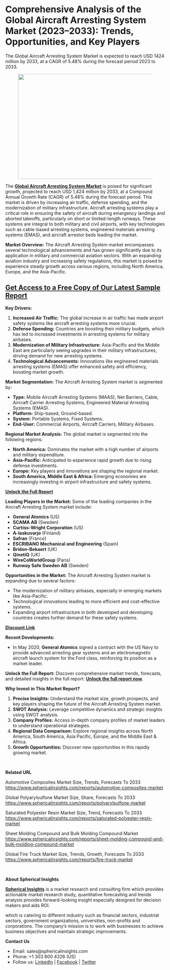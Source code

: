 <h1 id="477b" class="pw-post-title fo fp fq bf fr fs ft fu fv fw fx fy fz ga gb gc gd ge gf gg gh gi gj gk gl gm gn go gp gq bk" data-testid="storyTitle" data-selectable-paragraph="">Comprehensive Analysis of the Global Aircraft Arresting System Market (2023&ndash;2033): Trends, Opportunities, and Key Players</h1>
<div class="eq er es et eu l">
<article>
<div class="l">
<div class="l">
<section>
<div>
<div class="fj fk fl fm fn">
<div class="ab cb">
<div class="ci bh ev ew ex ey">
<p id="decf" class="pw-post-body-paragraph lg lh fq li b lj lk ll lm ln lo lp lq lr ls lt lu lv lw lx ly lz ma mb mc md fj bk" data-selectable-paragraph="">The Global Aircraft Arresting System Market is expected to reach USD 1424 million by 2033, at a CAGR of 5.48% during the forecast period 2023 to 2033.</p>
<figure class="mh mi mj mk ml mm me mf paragraph-image">
<div class="mn mo ed mp bh mq" tabindex="0">
<div class="me mf mg"><picture><source srcset="https://miro.medium.com/v2/resize:fit:640/format:webp/1*lcUPFXo-dNKI0X0qoffjng.jpeg 640w, https://miro.medium.com/v2/resize:fit:720/format:webp/1*lcUPFXo-dNKI0X0qoffjng.jpeg 720w, https://miro.medium.com/v2/resize:fit:750/format:webp/1*lcUPFXo-dNKI0X0qoffjng.jpeg 750w, https://miro.medium.com/v2/resize:fit:786/format:webp/1*lcUPFXo-dNKI0X0qoffjng.jpeg 786w, https://miro.medium.com/v2/resize:fit:828/format:webp/1*lcUPFXo-dNKI0X0qoffjng.jpeg 828w, https://miro.medium.com/v2/resize:fit:1100/format:webp/1*lcUPFXo-dNKI0X0qoffjng.jpeg 1100w, https://miro.medium.com/v2/resize:fit:1400/format:webp/1*lcUPFXo-dNKI0X0qoffjng.jpeg 1400w" type="image/webp" sizes="(min-resolution: 4dppx) and (max-width: 700px) 50vw, (-webkit-min-device-pixel-ratio: 4) and (max-width: 700px) 50vw, (min-resolution: 3dppx) and (max-width: 700px) 67vw, (-webkit-min-device-pixel-ratio: 3) and (max-width: 700px) 65vw, (min-resolution: 2.5dppx) and (max-width: 700px) 80vw, (-webkit-min-device-pixel-ratio: 2.5) and (max-width: 700px) 80vw, (min-resolution: 2dppx) and (max-width: 700px) 100vw, (-webkit-min-device-pixel-ratio: 2) and (max-width: 700px) 100vw, 700px" /><source srcset="https://miro.medium.com/v2/resize:fit:640/1*lcUPFXo-dNKI0X0qoffjng.jpeg 640w, https://miro.medium.com/v2/resize:fit:720/1*lcUPFXo-dNKI0X0qoffjng.jpeg 720w, https://miro.medium.com/v2/resize:fit:750/1*lcUPFXo-dNKI0X0qoffjng.jpeg 750w, https://miro.medium.com/v2/resize:fit:786/1*lcUPFXo-dNKI0X0qoffjng.jpeg 786w, https://miro.medium.com/v2/resize:fit:828/1*lcUPFXo-dNKI0X0qoffjng.jpeg 828w, https://miro.medium.com/v2/resize:fit:1100/1*lcUPFXo-dNKI0X0qoffjng.jpeg 1100w, https://miro.medium.com/v2/resize:fit:1400/1*lcUPFXo-dNKI0X0qoffjng.jpeg 1400w" sizes="(min-resolution: 4dppx) and (max-width: 700px) 50vw, (-webkit-min-device-pixel-ratio: 4) and (max-width: 700px) 50vw, (min-resolution: 3dppx) and (max-width: 700px) 67vw, (-webkit-min-device-pixel-ratio: 3) and (max-width: 700px) 65vw, (min-resolution: 2.5dppx) and (max-width: 700px) 80vw, (-webkit-min-device-pixel-ratio: 2.5) and (max-width: 700px) 80vw, (min-resolution: 2dppx) and (max-width: 700px) 100vw, (-webkit-min-device-pixel-ratio: 2) and (max-width: 700px) 100vw, 700px" data-testid="og" /><img class="bh ko mr c" src="https://miro.medium.com/v2/resize:fit:945/1*lcUPFXo-dNKI0X0qoffjng.jpeg" alt="" width="700" height="330" /></picture></div>
</div>
</figure>
<p id="066d" class="pw-post-body-paragraph lg lh fq li b lj lk ll lm ln lo lp lq lr ls lt lu lv lw lx ly lz ma mb mc md fj bk" data-selectable-paragraph="">The&nbsp;<a class="af ms" href="https://www.sphericalinsights.com/reports/aircraft-arresting-system-market" target="_blank" rel="noopener ugc nofollow"><strong class="li fr">Global Aircraft Arresting System Market</strong></a>&nbsp;is poised for significant growth, projected to reach USD 1,424 million by 2033, at a Compound Annual Growth Rate (CAGR) of 5.48% during the forecast period. This market is driven by increasing air traffic, defense spending, and the modernization of military infrastructure. Aircraft arresting systems play a critical role in ensuring the safety of aircraft during emergency landings and aborted takeoffs, particularly on short or limited-length runways. These systems are integral to both military and civil airports, with key technologies such as cable-based arresting systems, engineered materials arresting systems (EMAS), and aircraft arrestor beds leading the market.</p>
<p id="d433" class="pw-post-body-paragraph lg lh fq li b lj lk ll lm ln lo lp lq lr ls lt lu lv lw lx ly lz ma mb mc md fj bk" data-selectable-paragraph=""><strong class="li fr">Market Overview:</strong>&nbsp;The Aircraft Arresting System market encompasses several technological advancements and has grown significantly due to its application in military and commercial aviation sectors. With an expanding aviation industry and increasing safety regulations, this market is poised to experience steady growth across various regions, including North America, Europe, and the Asia-Pacific.</p>
<h2 id="9ea2" class="mt mu fq bf mv mw mx my mz na nb nc nd lr ne nf ng lv nh ni nj lz nk nl nm nn bk" data-selectable-paragraph=""><a class="af ms" href="https://www.sphericalinsights.com/request-sample/6171" target="_blank" rel="noopener ugc nofollow">Get Access to a Free Copy of Our Latest Sample Report</a></h2>
<p id="124a" class="pw-post-body-paragraph lg lh fq li b lj no ll lm ln np lp lq lr nq lt lu lv nr lx ly lz ns mb mc md fj bk" data-selectable-paragraph=""><strong class="li fr">Key Drivers:</strong></p>
<ol class="">
<li id="0443" class="lg lh fq li b lj lk ll lm ln lo lp lq lr ls lt lu lv lw lx ly lz ma mb mc md nt nu nv bk" data-selectable-paragraph=""><strong class="li fr">Increased Air Traffic:</strong>&nbsp;The global increase in air traffic has made airport safety systems like aircraft arresting systems more crucial.</li>
<li id="b2b3" class="lg lh fq li b lj nw ll lm ln nx lp lq lr ny lt lu lv nz lx ly lz oa mb mc md nt nu nv bk" data-selectable-paragraph=""><strong class="li fr">Defense Spending:</strong>&nbsp;Countries are boosting their military budgets, which has led to increased investments in arresting systems for military airbases.</li>
<li id="0454" class="lg lh fq li b lj nw ll lm ln nx lp lq lr ny lt lu lv nz lx ly lz oa mb mc md nt nu nv bk" data-selectable-paragraph=""><strong class="li fr">Modernization of Military Infrastructure:</strong>&nbsp;Asia-Pacific and the Middle East are particularly seeing upgrades in their military infrastructures, driving demand for new arresting systems.</li>
<li id="5494" class="lg lh fq li b lj nw ll lm ln nx lp lq lr ny lt lu lv nz lx ly lz oa mb mc md nt nu nv bk" data-selectable-paragraph=""><strong class="li fr">Technological Advancements:</strong>&nbsp;Innovations like engineered materials arresting systems (EMAS) offer enhanced safety and efficiency, boosting market growth.</li>
</ol>
<p id="3317" class="pw-post-body-paragraph lg lh fq li b lj lk ll lm ln lo lp lq lr ls lt lu lv lw lx ly lz ma mb mc md fj bk" data-selectable-paragraph=""><strong class="li fr">Market Segmentation:</strong>&nbsp;The Aircraft Arresting System market is segmented by:</p>
<ul class="">
<li id="b591" class="lg lh fq li b lj lk ll lm ln lo lp lq lr ls lt lu lv lw lx ly lz ma mb mc md ob nu nv bk" data-selectable-paragraph=""><strong class="li fr">Type:</strong>&nbsp;Mobile Aircraft Arresting Systems (MAAS), Net Barriers, Cable, Aircraft Carrier Arresting Systems, Engineered Material Arresting Systems (EMAS).</li>
<li id="2d90" class="lg lh fq li b lj nw ll lm ln nx lp lq lr ny lt lu lv nz lx ly lz oa mb mc md ob nu nv bk" data-selectable-paragraph=""><strong class="li fr">Platform:</strong>&nbsp;Ship-based, Ground-based.</li>
<li id="e4be" class="lg lh fq li b lj nw ll lm ln nx lp lq lr ny lt lu lv nz lx ly lz oa mb mc md ob nu nv bk" data-selectable-paragraph=""><strong class="li fr">System:</strong>&nbsp;Portable Systems, Fixed Systems.</li>
<li id="b138" class="lg lh fq li b lj nw ll lm ln nx lp lq lr ny lt lu lv nz lx ly lz oa mb mc md ob nu nv bk" data-selectable-paragraph=""><strong class="li fr">End-User:</strong>&nbsp;Commercial Airports, Aircraft Carriers, Military Airbases.</li>
</ul>
<p id="5760" class="pw-post-body-paragraph lg lh fq li b lj lk ll lm ln lo lp lq lr ls lt lu lv lw lx ly lz ma mb mc md fj bk" data-selectable-paragraph=""><strong class="li fr">Regional Market Analysis:</strong>&nbsp;The global market is segmented into the following regions:</p>
<ul class="">
<li id="193b" class="lg lh fq li b lj lk ll lm ln lo lp lq lr ls lt lu lv lw lx ly lz ma mb mc md ob nu nv bk" data-selectable-paragraph=""><strong class="li fr">North America:</strong>&nbsp;Dominates the market with a high number of airports and military expenditure.</li>
<li id="a95c" class="lg lh fq li b lj nw ll lm ln nx lp lq lr ny lt lu lv nz lx ly lz oa mb mc md ob nu nv bk" data-selectable-paragraph=""><strong class="li fr">Asia-Pacific:</strong>&nbsp;Anticipated to experience rapid growth due to rising defense investments.</li>
<li id="c143" class="lg lh fq li b lj nw ll lm ln nx lp lq lr ny lt lu lv nz lx ly lz oa mb mc md ob nu nv bk" data-selectable-paragraph=""><strong class="li fr">Europe:</strong>&nbsp;Key players and innovations are shaping the regional market.</li>
<li id="969e" class="lg lh fq li b lj nw ll lm ln nx lp lq lr ny lt lu lv nz lx ly lz oa mb mc md ob nu nv bk" data-selectable-paragraph=""><strong class="li fr">South America, Middle East &amp; Africa:</strong>&nbsp;Emerging economies are increasingly investing in airport infrastructure and safety systems.</li>
</ul>
<p id="e464" class="pw-post-body-paragraph lg lh fq li b lj lk ll lm ln lo lp lq lr ls lt lu lv lw lx ly lz ma mb mc md fj bk" data-selectable-paragraph=""><a class="af ms" href="https://www.sphericalinsights.com/reports/aircraft-arresting-system-market" target="_blank" rel="noopener ugc nofollow"><strong class="li fr">Unlock the Full Report</strong></a></p>
<p id="43ef" class="pw-post-body-paragraph lg lh fq li b lj lk ll lm ln lo lp lq lr ls lt lu lv lw lx ly lz ma mb mc md fj bk" data-selectable-paragraph=""><strong class="li fr">Leading Players in the Market:</strong>&nbsp;Some of the leading companies in the Aircraft Arresting System market include:</p>
<ul class="">
<li id="96b5" class="lg lh fq li b lj lk ll lm ln lo lp lq lr ls lt lu lv lw lx ly lz ma mb mc md ob nu nv bk" data-selectable-paragraph=""><strong class="li fr">General Atomics</strong>&nbsp;(US)</li>
<li id="535e" class="lg lh fq li b lj nw ll lm ln nx lp lq lr ny lt lu lv nz lx ly lz oa mb mc md ob nu nv bk" data-selectable-paragraph=""><strong class="li fr">SCAMA AB</strong>&nbsp;(Sweden)</li>
<li id="851f" class="lg lh fq li b lj nw ll lm ln nx lp lq lr ny lt lu lv nz lx ly lz oa mb mc md ob nu nv bk" data-selectable-paragraph=""><strong class="li fr">Curtiss-Wright Corporation</strong>&nbsp;(US)</li>
<li id="6282" class="lg lh fq li b lj nw ll lm ln nx lp lq lr ny lt lu lv nz lx ly lz oa mb mc md ob nu nv bk" data-selectable-paragraph=""><strong class="li fr">A-laskuvarjo</strong>&nbsp;(Finland)</li>
<li id="58fc" class="lg lh fq li b lj nw ll lm ln nx lp lq lr ny lt lu lv nz lx ly lz oa mb mc md ob nu nv bk" data-selectable-paragraph=""><strong class="li fr">Safran</strong>&nbsp;(France)</li>
<li id="11d6" class="lg lh fq li b lj nw ll lm ln nx lp lq lr ny lt lu lv nz lx ly lz oa mb mc md ob nu nv bk" data-selectable-paragraph=""><strong class="li fr">ESCRIBANO Mechanical and Engineering</strong>&nbsp;(Spain)</li>
<li id="5980" class="lg lh fq li b lj nw ll lm ln nx lp lq lr ny lt lu lv nz lx ly lz oa mb mc md ob nu nv bk" data-selectable-paragraph=""><strong class="li fr">Bridon-Bekaert</strong>&nbsp;(UK)</li>
<li id="8636" class="lg lh fq li b lj nw ll lm ln nx lp lq lr ny lt lu lv nz lx ly lz oa mb mc md ob nu nv bk" data-selectable-paragraph=""><strong class="li fr">QinetiQ</strong>&nbsp;(UK)</li>
<li id="21f3" class="lg lh fq li b lj nw ll lm ln nx lp lq lr ny lt lu lv nz lx ly lz oa mb mc md ob nu nv bk" data-selectable-paragraph=""><strong class="li fr">WireCoWorldGroup</strong>&nbsp;(Paris)</li>
<li id="ff5e" class="lg lh fq li b lj nw ll lm ln nx lp lq lr ny lt lu lv nz lx ly lz oa mb mc md ob nu nv bk" data-selectable-paragraph=""><strong class="li fr">Runway Safe Sweden AB</strong>&nbsp;(Sweden)</li>
</ul>
<p id="4fe7" class="pw-post-body-paragraph lg lh fq li b lj lk ll lm ln lo lp lq lr ls lt lu lv lw lx ly lz ma mb mc md fj bk" data-selectable-paragraph=""><strong class="li fr">Opportunities in the Market:</strong>&nbsp;The Aircraft Arresting System market is expanding due to several factors:</p>
<ul class="">
<li id="423c" class="lg lh fq li b lj lk ll lm ln lo lp lq lr ls lt lu lv lw lx ly lz ma mb mc md ob nu nv bk" data-selectable-paragraph="">The modernization of military airbases, especially in emerging markets like Asia-Pacific.</li>
<li id="7573" class="lg lh fq li b lj nw ll lm ln nx lp lq lr ny lt lu lv nz lx ly lz oa mb mc md ob nu nv bk" data-selectable-paragraph="">Technological innovations leading to more efficient and cost-effective systems.</li>
<li id="4442" class="lg lh fq li b lj nw ll lm ln nx lp lq lr ny lt lu lv nz lx ly lz oa mb mc md ob nu nv bk" data-selectable-paragraph="">Expanding airport infrastructure in both developed and developing countries creates further demand for these safety systems.</li>
</ul>
<p id="bdb0" class="pw-post-body-paragraph lg lh fq li b lj lk ll lm ln lo lp lq lr ls lt lu lv lw lx ly lz ma mb mc md fj bk" data-selectable-paragraph=""><a class="af ms" href="https://www.sphericalinsights.com/request-discount/6171" target="_blank" rel="noopener ugc nofollow"><strong class="li fr">Discount Link</strong></a></p>
<p id="0bd6" class="pw-post-body-paragraph lg lh fq li b lj lk ll lm ln lo lp lq lr ls lt lu lv lw lx ly lz ma mb mc md fj bk" data-selectable-paragraph=""><strong class="li fr">Recent Developments:</strong></p>
<ul class="">
<li id="43cb" class="lg lh fq li b lj lk ll lm ln lo lp lq lr ls lt lu lv lw lx ly lz ma mb mc md ob nu nv bk" data-selectable-paragraph="">In May 2020,&nbsp;<strong class="li fr">General Atomics</strong>&nbsp;signed a contract with the US Navy to provide advanced arresting gear systems and an electromagnetic aircraft launch system for the Ford class, reinforcing its position as a market leader.</li>
</ul>
<p id="2a3b" class="pw-post-body-paragraph lg lh fq li b lj lk ll lm ln lo lp lq lr ls lt lu lv lw lx ly lz ma mb mc md fj bk" data-selectable-paragraph=""><strong class="li fr">Unlock the Full Report:</strong>&nbsp;Discover comprehensive market trends, forecasts, and detailed insights in the full report:&nbsp;<a class="af ms" href="https://www.sphericalinsights.com/reports/aircraft-arresting-system-market" target="_blank" rel="noopener ugc nofollow"><strong class="li fr">Unlock the full report now</strong></a>.</p>
<p id="7117" class="pw-post-body-paragraph lg lh fq li b lj lk ll lm ln lo lp lq lr ls lt lu lv lw lx ly lz ma mb mc md fj bk" data-selectable-paragraph=""><strong class="li fr">Why Invest in This Market Report?</strong></p>
<ol class="">
<li id="945a" class="lg lh fq li b lj lk ll lm ln lo lp lq lr ls lt lu lv lw lx ly lz ma mb mc md nt nu nv bk" data-selectable-paragraph=""><strong class="li fr">Precise Insights:</strong>&nbsp;Understand the market size, growth prospects, and key players shaping the future of the Aircraft Arresting System market.</li>
<li id="8da8" class="lg lh fq li b lj nw ll lm ln nx lp lq lr ny lt lu lv nz lx ly lz oa mb mc md nt nu nv bk" data-selectable-paragraph=""><strong class="li fr">SWOT Analysis:</strong>&nbsp;Leverage competitive dynamics and strategic insights using SWOT analysis.</li>
<li id="4d4e" class="lg lh fq li b lj nw ll lm ln nx lp lq lr ny lt lu lv nz lx ly lz oa mb mc md nt nu nv bk" data-selectable-paragraph=""><strong class="li fr">Company Profiles:</strong>&nbsp;Access in-depth company profiles of market leaders to understand operational strategies.</li>
<li id="cfe3" class="lg lh fq li b lj nw ll lm ln nx lp lq lr ny lt lu lv nz lx ly lz oa mb mc md nt nu nv bk" data-selectable-paragraph=""><strong class="li fr">Regional Data Comparison:</strong>&nbsp;Explore regional insights across North America, South America, Asia Pacific, Europe, and the Middle East &amp; Africa.</li>
<li id="d710" class="lg lh fq li b lj nw ll lm ln nx lp lq lr ny lt lu lv nz lx ly lz oa mb mc md nt nu nv bk" data-selectable-paragraph=""><strong class="li fr">Growth Opportunities:</strong>&nbsp;Discover new opportunities in this rapidly growing market.</li>
</ol>
</div>
</div>
</div>
<div class="ab cb oc od oe of">&nbsp;</div>
<div class="fj fk fl fm fn">
<div class="ab cb">
<div class="ci bh ev ew ex ey">
<p id="a4dd" class="pw-post-body-paragraph lg lh fq li b lj lk ll lm ln lo lp lq lr ls lt lu lv lw lx ly lz ma mb mc md fj bk" data-selectable-paragraph=""><strong class="li fr">Related URL</strong></p>
<p id="dfe6" class="pw-post-body-paragraph lg lh fq li b lj lk ll lm ln lo lp lq lr ls lt lu lv lw lx ly lz ma mb mc md fj bk" data-selectable-paragraph="">Automotive Composites Market Size, Trends, Forecasts To 2033<br /><a class="af ms" href="https://www.sphericalinsights.com/reports/automotive-composites-market" target="_blank" rel="noopener ugc nofollow">https://www.sphericalinsights.com/reports/automotive-composites-market</a></p>
<p id="e0d0" class="pw-post-body-paragraph lg lh fq li b lj lk ll lm ln lo lp lq lr ls lt lu lv lw lx ly lz ma mb mc md fj bk" data-selectable-paragraph="">Global Polyarylsulfone Market Size, Share, Forecasts To 2033<br /><a class="af ms" href="https://www.sphericalinsights.com/reports/polyarylsulfone-market" target="_blank" rel="noopener ugc nofollow">https://www.sphericalinsights.com/reports/polyarylsulfone-market</a></p>
<p id="de86" class="pw-post-body-paragraph lg lh fq li b lj lk ll lm ln lo lp lq lr ls lt lu lv lw lx ly lz ma mb mc md fj bk" data-selectable-paragraph="">Saturated Polyester Resin Market Size, Trend, Forecasts To 2033<br /><a class="af ms" href="https://www.sphericalinsights.com/reports/saturated-polyester-resin-market" target="_blank" rel="noopener ugc nofollow">https://www.sphericalinsights.com/reports/saturated-polyester-resin-market</a></p>
<p id="5f34" class="pw-post-body-paragraph lg lh fq li b lj lk ll lm ln lo lp lq lr ls lt lu lv lw lx ly lz ma mb mc md fj bk" data-selectable-paragraph="">Sheet Molding Compound and Bulk Molding Compound Market<br /><a class="af ms" href="https://www.sphericalinsights.com/reports/sheet-molding-compound-and-bulk-molding-compound-market" target="_blank" rel="noopener ugc nofollow">https://www.sphericalinsights.com/reports/sheet-molding-compound-and-bulk-molding-compound-market</a></p>
<p id="e9b8" class="pw-post-body-paragraph lg lh fq li b lj lk ll lm ln lo lp lq lr ls lt lu lv lw lx ly lz ma mb mc md fj bk" data-selectable-paragraph="">Global Fire Truck Market Size, Trends, Growth, Forecasts To 2033<br /><a class="af ms" href="https://www.sphericalinsights.com/reports/fire-truck-market" target="_blank" rel="noopener ugc nofollow">https://www.sphericalinsights.com/reports/fire-truck-market</a></p>
</div>
</div>
</div>
<div class="ab cb oc od oe of">&nbsp;</div>
<div class="fj fk fl fm fn">
<div class="ab cb">
<div class="ci bh ev ew ex ey">
<p id="a315" class="pw-post-body-paragraph lg lh fq li b lj lk ll lm ln lo lp lq lr ls lt lu lv lw lx ly lz ma mb mc md fj bk" data-selectable-paragraph=""><strong class="li fr">About Spherical Insights</strong></p>
<p id="1a2b" class="pw-post-body-paragraph lg lh fq li b lj lk ll lm ln lo lp lq lr ls lt lu lv lw lx ly lz ma mb mc md fj bk" data-selectable-paragraph=""><a class="af ms" href="https://www.sphericalinsights.com/" target="_blank" rel="noopener ugc nofollow"><strong class="li fr">Spherical Insights</strong></a>&nbsp;is a market research and consulting firm which provides actionable market research study, quantitative forecasting and trends analysis provides forward-looking insight especially designed for decision makers and aids ROI.</p>
<p id="9fe4" class="pw-post-body-paragraph lg lh fq li b lj lk ll lm ln lo lp lq lr ls lt lu lv lw lx ly lz ma mb mc md fj bk" data-selectable-paragraph="">which is catering to different industry such as financial sectors, industrial sectors, government organizations, universities, non-profits and corporations. The company&rsquo;s mission is to work with businesses to achieve business objectives and maintain strategic improvements.</p>
<p id="03d1" class="pw-post-body-paragraph lg lh fq li b lj lk ll lm ln lo lp lq lr ls lt lu lv lw lx ly lz ma mb mc md fj bk" data-selectable-paragraph=""><strong class="li fr">Contact Us</strong></p>
<ul class="">
<li id="dc2d" class="lg lh fq li b lj lk ll lm ln lo lp lq lr ls lt lu lv lw lx ly lz ma mb mc md ob nu nv bk" data-selectable-paragraph="">Email: sales@sphericalinsights.com</li>
<li id="f9f2" class="lg lh fq li b lj nw ll lm ln nx lp lq lr ny lt lu lv nz lx ly lz oa mb mc md ob nu nv bk" data-selectable-paragraph="">Phone: +1 303 800 4326 (US)</li>
<li id="5a80" class="lg lh fq li b lj nw ll lm ln nx lp lq lr ny lt lu lv nz lx ly lz oa mb mc md ob nu nv bk" data-selectable-paragraph="">Follow us:&nbsp;<a class="af ms" href="https://www.linkedin.com/company/spherical-insight/" target="_blank" rel="noopener ugc nofollow">LinkedIn</a>&nbsp;|&nbsp;<a class="af ms" href="https://www.facebook.com/sphericalinsights22" target="_blank" rel="noopener ugc nofollow">Facebook</a>&nbsp;|&nbsp;<a class="af ms" href="https://twitter.com/SInsights_US" target="_blank" rel="noopener ugc nofollow">Twitter</a></li>
</ul>
</div>
</div>
</div>
</div>
</section>
</div>
</div>
</article>
</div>
<div class="l">&nbsp;</div>
<footer class="ok ol om on oo ab q op oq c">
<div class="l ae">&nbsp;</div>
</footer>
<div class="oy l">&nbsp;</div>
